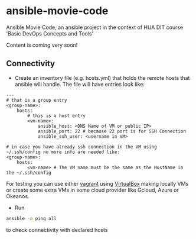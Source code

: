 # ansible-movie-code
Ansible Movie Code, an ansible project in the context of HUA DIT course 'Basic DevOps Concepts and Tools'

Content is coming very soon!

## Connectivity

* Create an inventory file (e.g. hosts.yml) that holds the remote hosts that ansible will handle. The file will have entries look like:
```nano
---
# that is a group entry
<group-name>:
    hosts:
        # this is a host entry
        <vm-name>:
            ansible_host: <DNS Name of VM or public IP>
            ansible_port: 22 # because 22 port is for SSH Connection
            ansible_ssh_user: <username in VM>

# in case you have already ssh connection in the VM using ~/.ssh/config no more info are needed like:
<group-name>:
    hosts:
        <vm-name> # The VM name must be the same as the HostName in the ~/.ssh/config
```
For testing you can use either [vagrant](https://www.vagrantup.com/) using [VirtualBox](https://www.virtualbox.org/) making locally VMs or create some extra VMs in some cloud provider like Gcloud, Azure or Okeanos.

* Run
```bash
ansible -m ping all
```
to check connectivity with declared hosts